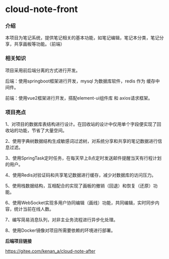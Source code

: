 # cloud-note-front

### 介绍

本项目为笔记系统，提供笔记相关的基本功能，如笔记编辑，笔记本分类，笔记分享，共享画板等功能。（前端）

### 相关知识

项目采用前后端分离的方式进行开发。

后端：使用springboot框架进行开发，mysql 为数据库软件，redis 作为 缓存中间件。

前端：使用vue2框架进行开发，搭配element-ui组件库 和 axios请求框架。

### 项目亮点

1、对项目的数据库表结构进行设计。在回收站的设计中仅用单个字段便实现了回收站的功能，节省了大量空间。

2、使用字典树数据结构生成敏感词过滤树，对系统分享和共享的笔记数据进行信息过滤。

3、使用SpringTask定时任务，在每天早上8点定时发送邮件提醒当天有行程计划的用户。

4、使用Redis对验证码和共享笔记数据进行缓存，减少对数据库的访问压力。

5、使用栈数据结构，互相配合的实现了画板的撤销（回退）和恢复（还原）功能。

6、使用WebSocket实现多用户协同编辑（画线）功能，共同编辑，实时同步内容，统计当前在线人数。

7、编写简易消息队列，对非主业务流程进行异步化处理。

8、使用Docker镜像对项目所需要依赖的环境进行部署。

**后端项目链接**

https://gitee.com/kenan_a/cloud-note-after